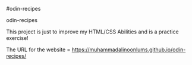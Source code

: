 #odin-recipes

odin-recipes

This project is just to improve my HTML/CSS Abilities and is a practice exercise!


The URL for the website = https://muhammadalinoonlums.github.io/odin-recipes/